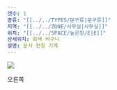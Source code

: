 ```yaml
---
갯수: 1
종류: "[[../../TYPES/문구류|문구류]]"
지역: "[[../../ZONE/사무실|사무실]]"
위치: "[[../../SPACE/높은장/E|E]]"
상세위치: 회색 바구니
설명: 문서 펀칭 기계
---
```

![](http://192.168.50.22/images/240427_IMG_0286.png)


오른쪽